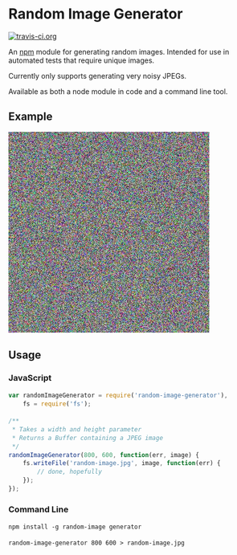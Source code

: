 # Random Image Generator

[![travis-ci.org](https://travis-ci.org/davidpadbury/random-image-generator.svg?branch=master)](https://travis-ci.org/davidpadbury/random-image-generator)

An [npm](http://npmjs.org) module for generating random images. Intended for use in automated tests that require unique images.

Currently only supports generating very noisy JPEGs.

Available as both a node module in code and a command line tool.

## Example

![Example Random Image](doc/example.jpg)

## Usage

### JavaScript

```javascript
var randomImageGenerator = require('random-image-generator'),
    fs = require('fs');

/**
 * Takes a width and height parameter
 * Returns a Buffer containing a JPEG image
 */
randomImageGenerator(800, 600, function(err, image) {
    fs.writeFile('random-image.jpg', image, function(err) {
        // done, hopefully
    });
});
```

### Command Line

```
npm install -g random-image generator

random-image-generator 800 600 > random-image.jpg
```
